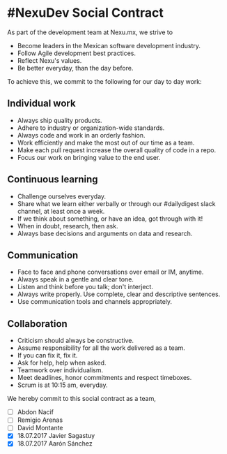 # #NexuDev Social Contract

As part of the development team at Nexu.mx, we strive to
* Become leaders in the Mexican software development industry.
* Follow Agile development best practices.
* Reflect Nexu's values.
* Be better everyday, than the day before.

To achieve this, we commit to the following for our day to day work:

## Individual work
* Always ship quality products.
* Adhere to industry or organization-wide standards.
* Always code and work in an orderly fashion.
* Work efficiently and make the most out of our time as a team.
* Make each pull request increase the overall quality of code in a repo.
* Focus our work on bringing value to the end user.

## Continuous learning
* Challenge ourselves everyday.
* Share what we learn either verbally or through our #dailydigest slack channel, at least once a week.
* If we think about something, or have an idea, got through with it!
* When in doubt, research, then ask.
* Always base decisions and arguments on data and research.

## Communication
* Face to face and phone conversations over email or IM, anytime.
* Always speak in a gentle and clear tone.
* Listen and think before you talk; don't interject.
* Always write properly. Use complete, clear and descriptive sentences.
* Use communication tools and channels appropriately.

## Collaboration
* Criticism should always be constructive.
* Assume responsibility for all the work delivered as a team.
* If you can fix it, fix it.
* Ask for help, help when asked.
* Teamwork over individualism.
* Meet deadlines, honor commitments and respect timeboxes.
* Scrum is at 10:15 am, everyday.

We hereby commit to this social contract as a team,
- [ ] Abdon Nacif
- [ ] Remigio Arenas
- [ ] David Montante
- [x] 18.07.2017 Javier Sagastuy
- [x] 18.07.2017 Aarón Sánchez
